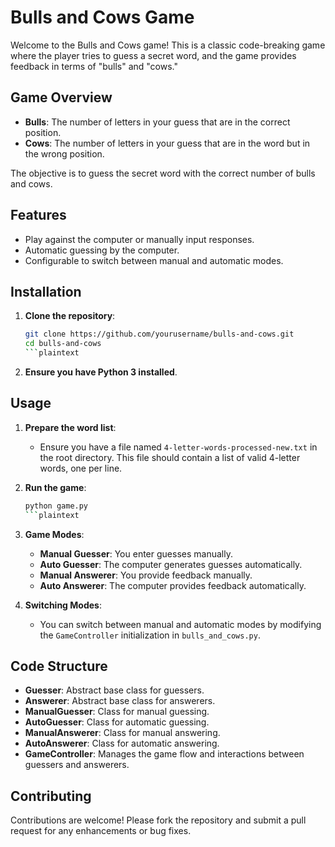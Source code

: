 # Bulls and Cows Game

Welcome to the Bulls and Cows game! This is a classic code-breaking game where the player tries to guess a secret word, and the game provides feedback in terms of "bulls" and "cows."

## Game Overview

- **Bulls**: The number of letters in your guess that are in the correct position.
- **Cows**: The number of letters in your guess that are in the word but in the wrong position.

The objective is to guess the secret word with the correct number of bulls and cows.

## Features

- Play against the computer or manually input responses.
- Automatic guessing by the computer.
- Configurable to switch between manual and automatic modes.

## Installation

1. **Clone the repository**:
   ```bash
   git clone https://github.com/yourusername/bulls-and-cows.git
   cd bulls-and-cows
   ```plaintext

2. **Ensure you have Python 3 installed**.

## Usage

1. **Prepare the word list**:
   - Ensure you have a file named `4-letter-words-processed-new.txt` in the root directory. This file should contain a list of valid 4-letter words, one per line.

2. **Run the game**:
   ```bash
   python game.py
   ```plaintext

3. **Game Modes**:
   - **Manual Guesser**: You enter guesses manually.
   - **Auto Guesser**: The computer generates guesses automatically.
   - **Manual Answerer**: You provide feedback manually.
   - **Auto Answerer**: The computer provides feedback automatically.

4. **Switching Modes**:
   - You can switch between manual and automatic modes by modifying the `GameController` initialization in `bulls_and_cows.py`.

## Code Structure

- **Guesser**: Abstract base class for guessers.
- **Answerer**: Abstract base class for answerers.
- **ManualGuesser**: Class for manual guessing.
- **AutoGuesser**: Class for automatic guessing.
- **ManualAnswerer**: Class for manual answering.
- **AutoAnswerer**: Class for automatic answering.
- **GameController**: Manages the game flow and interactions between guessers and answerers.

## Contributing

Contributions are welcome! Please fork the repository and submit a pull request for any enhancements or bug fixes.